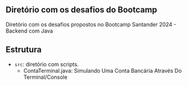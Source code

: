 ## Diretório com os desafios do Bootcamp

Diretório com os desafios propostos no Bootcamp Santander 2024 - Backend com Java

## Estrutura

- `src`: diretório com scripts.
  - ContaTerminal.java: Simulando Uma Conta Bancária Através Do Terminal/Console
